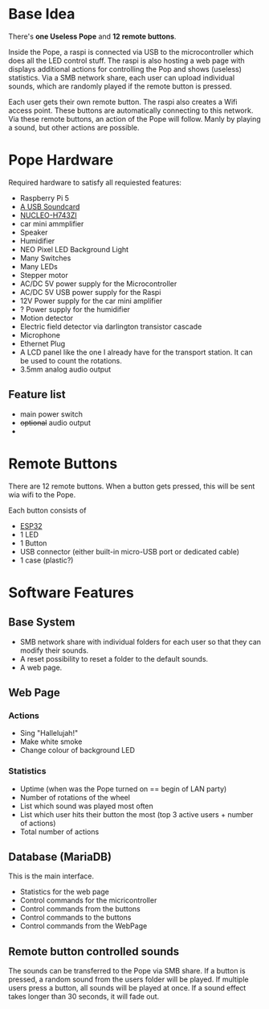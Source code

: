 # Base Idea

There's **one Useless Pope** and **12 remote buttons**.

Inside the Pope, a raspi is connected via USB to the microcontroller which does all the LED control stuff.
The raspi is also hosting a web page with displays additional actions for controlling the Pop and shows (useless) statistics.
Via a SMB network share, each user can upload individual sounds, which are randomly played if the remote button is pressed.

Each user gets their own remote button. The raspi also creates a Wifi access point. These buttons are automatically connecting to this network.
Via these remote buttons, an action of the Pope will follow. Manly by playing a sound, but other actions are possible.

# Pope Hardware

Required hardware to satisfy all requiested features:

* Raspberry Pi 5
* [A USB Soundcard](https://www.amazon.de/dp/B01N905VOY)
* [NUCLEO-H743ZI](https://www.st.com/en/evaluation-tools/nucleo-h743zi.html#st_all-features_sec-nav-tab)
* car mini ammplifier
* Speaker
* Humidifier
* NEO Pixel LED Background Light
* Many Switches
* Many LEDs
* Stepper motor
* AC/DC 5V power supply for the Microcontroller
* AC/DC 5V USB power supply for the Raspi
* 12V Power supply for the car mini amplifier
* ? Power supply for the humidifier
* Motion detector
* Electric field detector via darlington transistor cascade
* Microphone
* Ethernet Plug
* A LCD panel like the one I already have for the transport station. It can be used to count the rotations.
* 3.5mm analog audio output

## Feature list

* main power switch
* ~~optional~~ audio output
* 

# Remote Buttons

There are 12 remote buttons. When a button gets pressed, this will be sent wia wifi to the Pope.

Each button consists of
* [ESP32](https://www.amazon.de/dp/B074RG86SR)
* 1 LED
* 1 Button
* USB connector (either built-in micro-USB port or dedicated cable)
* 1 case (plastic?)


# Software Features

## Base System

* SMB network share with individual folders for each user so that they can modify their sounds.
* A reset possibility to reset a folder to the default sounds.
* A web page.

## Web Page

### Actions

* Sing "Hallelujah!"
* Make white smoke
* Change colour of background LED

### Statistics

* Uptime (when was the Pope turned on == begin of LAN party)
* Number of rotations of the wheel
* List which sound was played most often
* List which user hits their button the most (top 3 active users + number of actions)
* Total number of actions

## Database (MariaDB)

This is the main interface.

* Statistics for the web page
* Control commands for the micricontroller
* Control commands from the buttons
* Control commands to the buttons
* Control commands from the WebPage

## Remote button controlled sounds

The sounds can be transferred to the Pope via SMB share. 
If a button is pressed, a random sound from the users folder will be played.
If multiple users press a button, all sounds will be played at once.
If a sound effect takes longer than 30 seconds, it will fade out.
